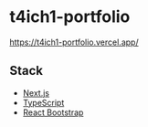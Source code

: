 # t4ich1-portfolio
https://t4ich1-portfolio.vercel.app/

## Stack
- [Next.js](https://nextjs.org/)
- [TypeScript](https://www.typescriptlang.org/)
- [React Bootstrap](https://react-bootstrap.github.io/)